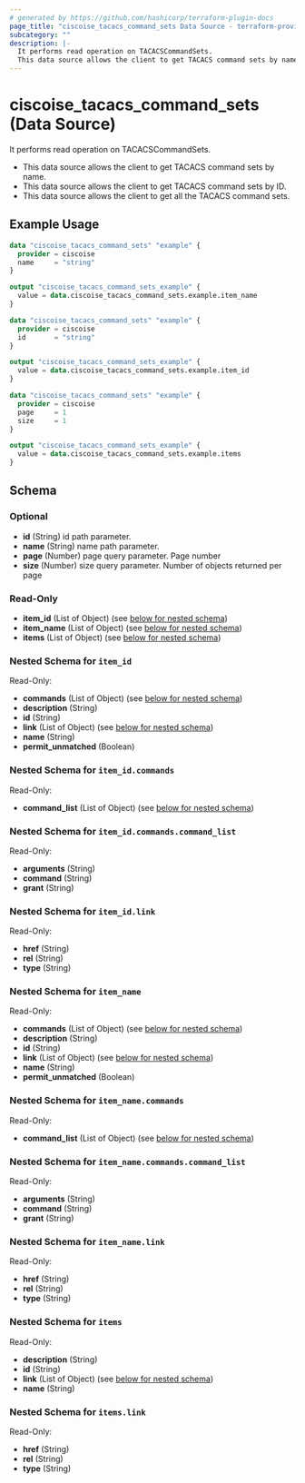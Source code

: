 ```yaml
---
# generated by https://github.com/hashicorp/terraform-plugin-docs
page_title: "ciscoise_tacacs_command_sets Data Source - terraform-provider-ciscoise"
subcategory: ""
description: |-
  It performs read operation on TACACSCommandSets.
  This data source allows the client to get TACACS command sets by name.This data source allows the client to get TACACS command sets by ID.This data source allows the client to get all the TACACS command sets.
---
```


# ciscoise_tacacs_command_sets (Data Source)

It performs read operation on TACACSCommandSets.

- This data source allows the client to get TACACS command sets by name.
- This data source allows the client to get TACACS command sets by ID.
- This data source allows the client to get all the TACACS command sets.

## Example Usage

```terraform
data "ciscoise_tacacs_command_sets" "example" {
  provider = ciscoise
  name     = "string"
}

output "ciscoise_tacacs_command_sets_example" {
  value = data.ciscoise_tacacs_command_sets.example.item_name
}

data "ciscoise_tacacs_command_sets" "example" {
  provider = ciscoise
  id       = "string"
}

output "ciscoise_tacacs_command_sets_example" {
  value = data.ciscoise_tacacs_command_sets.example.item_id
}

data "ciscoise_tacacs_command_sets" "example" {
  provider = ciscoise
  page     = 1
  size     = 1
}

output "ciscoise_tacacs_command_sets_example" {
  value = data.ciscoise_tacacs_command_sets.example.items
}
```

<!-- schema generated by tfplugindocs -->
## Schema

### Optional

- **id** (String) id path parameter.
- **name** (String) name path parameter.
- **page** (Number) page query parameter. Page number
- **size** (Number) size query parameter. Number of objects returned per page

### Read-Only

- **item_id** (List of Object) (see [below for nested schema](#nestedatt--item_id))
- **item_name** (List of Object) (see [below for nested schema](#nestedatt--item_name))
- **items** (List of Object) (see [below for nested schema](#nestedatt--items))

<a id="nestedatt--item_id"></a>
### Nested Schema for `item_id`

Read-Only:

- **commands** (List of Object) (see [below for nested schema](#nestedobjatt--item_id--commands))
- **description** (String)
- **id** (String)
- **link** (List of Object) (see [below for nested schema](#nestedobjatt--item_id--link))
- **name** (String)
- **permit_unmatched** (Boolean)

<a id="nestedobjatt--item_id--commands"></a>
### Nested Schema for `item_id.commands`

Read-Only:

- **command_list** (List of Object) (see [below for nested schema](#nestedobjatt--item_id--commands--command_list))

<a id="nestedobjatt--item_id--commands--command_list"></a>
### Nested Schema for `item_id.commands.command_list`

Read-Only:

- **arguments** (String)
- **command** (String)
- **grant** (String)



<a id="nestedobjatt--item_id--link"></a>
### Nested Schema for `item_id.link`

Read-Only:

- **href** (String)
- **rel** (String)
- **type** (String)



<a id="nestedatt--item_name"></a>
### Nested Schema for `item_name`

Read-Only:

- **commands** (List of Object) (see [below for nested schema](#nestedobjatt--item_name--commands))
- **description** (String)
- **id** (String)
- **link** (List of Object) (see [below for nested schema](#nestedobjatt--item_name--link))
- **name** (String)
- **permit_unmatched** (Boolean)

<a id="nestedobjatt--item_name--commands"></a>
### Nested Schema for `item_name.commands`

Read-Only:

- **command_list** (List of Object) (see [below for nested schema](#nestedobjatt--item_name--commands--command_list))

<a id="nestedobjatt--item_name--commands--command_list"></a>
### Nested Schema for `item_name.commands.command_list`

Read-Only:

- **arguments** (String)
- **command** (String)
- **grant** (String)



<a id="nestedobjatt--item_name--link"></a>
### Nested Schema for `item_name.link`

Read-Only:

- **href** (String)
- **rel** (String)
- **type** (String)



<a id="nestedatt--items"></a>
### Nested Schema for `items`

Read-Only:

- **description** (String)
- **id** (String)
- **link** (List of Object) (see [below for nested schema](#nestedobjatt--items--link))
- **name** (String)

<a id="nestedobjatt--items--link"></a>
### Nested Schema for `items.link`

Read-Only:

- **href** (String)
- **rel** (String)
- **type** (String)


